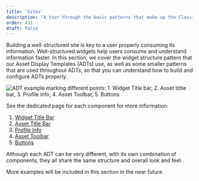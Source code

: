 ```yaml
---
title: 'Sites'
description: "A tour through the basic patterns that make up the Classic theme that styles the Site's environment."
order: 431
draft: false
---
```


Building a well-structured site is key to a user properly consuming its information. Well-structured widgets help users consume and understand information faster. In this section, we cover the widget structure pattern that our Asset Display Templates (ADTs) use, as well as some smaller patterns that are used throughout ADTs, so that you can understand how to build and configure ADTs properly.

![ADT example marking different points: 1. Widget Title bar, 2. Asset tittle bar, 3. Profile info, 4. Asset Toolbar, 5. Buttons](/images/lexicon/sites/sitesExample.jpg)

See the dedicated page for each component for more information:

1.  [Widget Title Bar](../widget-title-bar)
2.  [Asset Title Bar](../asset-title-bar)
3.  [Profile Info](../profile-info)
4.  [Asset Toolbar](../asset-toolbar)
5.  [Buttons](../buttons)

Although each ADT can be very different, with its own combination of components, they all share the same structure and overall look and feel.

More examples will be included in this section in the near future.
